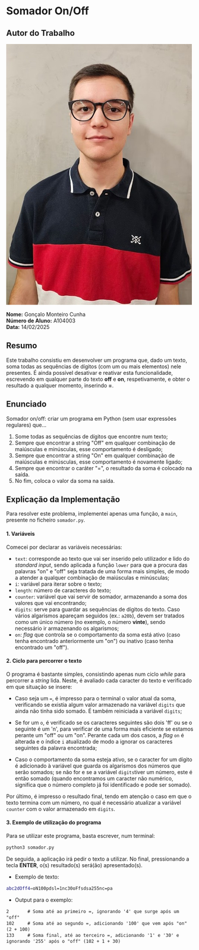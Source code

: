 # Somador On/Off

## Autor do Trabalho

![Foto](../photo.jpg)

**Nome:** Gonçalo Monteiro Cunha  
**Número de Aluno:** A104003  
**Data:** 14/02/2025  

## Resumo

Este trabalho consistiu em desenvolver um programa que, dado um texto, soma todas as sequências de dígitos (com um ou mais elementos) nele presentes. É ainda possível desativar e reativar esta funcionalidade, escrevendo em qualquer parte do texto **off** e **on**, respetivamente, e obter o resultado a qualquer momento, inserindo **=**.

## Enunciado

Somador on/off: criar um programa em Python (sem usar expressões regulares) que...
1. Some todas as sequências de dígitos que encontre num texto;
2. Sempre que encontrar a string "Off" em qualquer combinação de maiúsculas e minúsculas, esse comportamento é desligado;
3. Sempre que encontrar a string "On" em qualquer combinação de maiúsculas e minúsculas, esse comportamento é novamente ligado;
4. Sempre que encontrar o caráter "=", o resultado da soma é colocado na saída.
5. No fim, coloca o valor da soma na saída.


## Explicação da Implementação

Para resolver este problema, implementei apenas uma função, a `main`, presente no ficheiro `somador.py`.  

#### 1. Variáveis

Comecei por declarar as variáveis necessárias:  

- `text`: corresponde ao texto que vai ser inserido pelo utilizador e lido do *standard input*, sendo aplicada a função `lower` para que a procura das palavras "on" e "off" seja tratada de uma forma mais simples, de modo a atender a qualquer combinação de maiúsculas e minúsculas;  
- `i`: variável para iterar sobre o texto;  
- `length`: número de caracteres do texto;  
- `counter`: variável que vai servir de somador, armazenando a soma dos valores que vai encontrando;  
- `digits`: serve para guardar as sequências de dígitos do texto. Caso vários algarismos apareçam seguidos (ex.: `a20b`), devem ser tratados como um único número (no exemplo, o número **vinte**), sendo necessário ir armazenando os algarismos;  
- `on`: *flag* que controla se o comportamento da soma está ativo (caso tenha encontrado anteriormente um "on") ou inativo (caso tenha encontrado um "off").  

#### 2. Ciclo para percorrer o texto

O programa é bastante simples, consistindo apenas num ciclo *while* para percorrer a *string* lida. Neste, é avaliado cada caracter do texto e verificado em que situação se insere:  

- Caso seja um `=`, é impresso para o terminal o valor atual da soma, verificando se existia algum valor armazenado na variável `digits` que ainda não tinha sido somado. É também reiniciada a variável `digits`;  

- Se for um `o`, é verificado se os caracteres seguintes são dois 'ff' ou se o seguinte é um 'n', para verificar de uma forma mais eficiente se estamos perante um "off" ou um "on". Perante cada um dos casos, a *flag* `on` é alterada e o índice `i` atualizado de modo a ignorar os caracteres seguintes da palavra encontrada;  

- Caso o comportamento da soma esteja ativo, se o caracter for um dígito é adicionado à variável que guarda os algarismos dos números que serão somados; se não for e se a variável `digits`tiver um número, este é então somado (quando encontramos um caracter não numérico, significa que o número completo já foi identificado e pode ser somado).  

Por último, é impresso o resultado final, tendo em atenção o caso em que o texto termina com um número, no qual é necessário atualizar a variável `counter` com o valor armazenado em `digits`.  

#### 3. Exemplo de utilização do programa

Para se utilizar este programa, basta escrever, num terminal:

```sh
python3 somador.py
```

De seguida, a aplicação irá pedir o texto a utilizar. No final, pressionando a tecla **ENTER**, o(s) resultado(s) será(ão) apresentado(s).

- Exemplo de texto:

```sh
abc2dOff4=oN100pdsl=1nc30oFfsdsa255nc=pa
```

- Output para o exemplo:
```
2       # Soma até ao primeiro =, ignorando '4' que surge após um "off"
102     # Soma até ao segundo =, adicionando '100' que vem após "on" (2 + 100)
133     # Soma final, até ao terceiro =, adicionando '1' e '30' e ignorando '255' após o "off" (102 + 1 + 30)
```